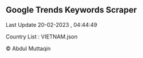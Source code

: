 

## Google Trends Keywords Scraper 
 
Last Update 20-02-2023 , 04:44:49

Country List :
VIETNAM.json



© Abdul Muttaqin 

